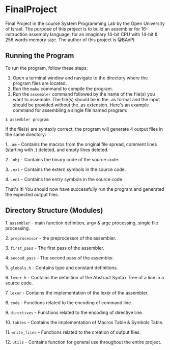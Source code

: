 <h1> FinalProject </h1>
 Final Project in the course System Programming Lab by the Open University of Israel.
 The purpose of this project is to build an assembler for 16-instruction assembly language, 
 for an imaginary 14-bit CPU with 14-bit & 256 words memory size. 
 The author of this project is @BAxPI.
 
<h2>Running the Program</h2>
To run the program, follow these steps:

1. Open a terminal window and navigate to the directory where the program files are located.
2. Run the `make` command to compile the program.
3. Run the `assembler` command followed by the name of the file(s) you want to assemble. 
   The file(s) should be in the .as format and the input should be provided without the .as extension.
Here's an example command for assembling a single file named program:


```console
$ assembler program
```

If the file(s) are syntaxly correct, the program will generate 4 output files in the same directory:
 <p>1. <code>.am</code> - Contains the macros from the original file spread, comment lines (starting with ;) deleted, and empty lines deleted. </p>
 <p>2. <code>.obj</code> - Contains the binary code of the source code.</p>
 <p>3. <code>.ext</code> - Contains the extern symbols in the source code.</p>
 <p>4. <code>.ent</code> - Contains the entry symbols in the source code.</p>
 That's it! You should now have successfully run the program and generated the expected output files.

 <h2> Directory Structure (Modules) </h2>
 <p>1. <code>assembler</code> - main function definition, argv & argc processing, single file processing.</p>
 <p>2. <code>preprocessor</code> - the preprocessor of the assembler. </p>
 <p>3. <code>first_pass</code> - The first pass of the assembler. </p>
 <p>4. <code>second_pass</code> - The second pass of the assembler. </p>
 <p>5. <code>globals.h</code> - Contains type and constant definitions. </p>
 <p>6. <code>lexer.h</code> - Contains the definition of the Abstract Syntax Tree of a line in a source code. </p>
 <p>7. <code>lexer</code> - Contains the implementation of the lexer of the assembler. </p>
 <p>8. <code>code</code> - Functions related to the encoding of command line. </p>
 <p>9. <code>directives</code> - Functions related to the encoding of directive line. </p>
 <p>10. <code>tables</code> - Contains the implementation of Macros Table & Symbols Table. </p>
 <p>11. <code>write_files</code> - Functions related to the creation of output files. </p>
 <p>12. <code>utils</code> - Contains function for general use throughout the entire project. </p>
